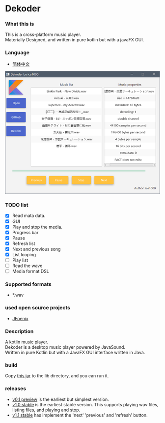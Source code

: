 # Dekoder

### What this is
This is a cross-platform music player.<br/>
Materially Designed, and written in pure kotlin but with a javaFX GUI.

### Language
+ [简体中文](./README-ZH.md)

![0](./art/03.PNG)

### TODO list
+ [X] Read mata data.
+ [X] GUI
+ [X] Play and stop the media.
+ [X] Progress bar
+ [X] Pause
+ [X] Refresh list
+ [X] Next and previous song
+ [X] List looping
+ [ ] Play list
+ [ ] Read the wave
+ [ ] Media format DSL

### Supported formats
+ *.wav

### used open source projects
+ [JFoenix](https://github.com/jfoenixadmin/JFoenix)

### Description
A kotlin music player.<br/>
Dekoder is a desktop music player powered by JavaSound.<br/>
Written in pure Kotlin but with a JavaFX GUI interface written in Java.<br/>

### build
Copy [this jar](out/artifact/dekoder/dekoder.jar) to the lib directory, and you can run it.

### releases
+ [v0.1 preview](https://github.com/ice1000/Dekoder/releases/tag/v0.1) is the earliest but simplest version.
+ [v1.0 stable](https://github.com/ice1000/Dekoder/releases/tag/v1.0) is the earliest stable version. This supports playing wav files, listing files, and playing and stop.
+ [v1.1 stable](https://github.com/ice1000/Dekoder/releases/tag/v1.1) has implement the 'next' 'previous' and 'refresh' button.
